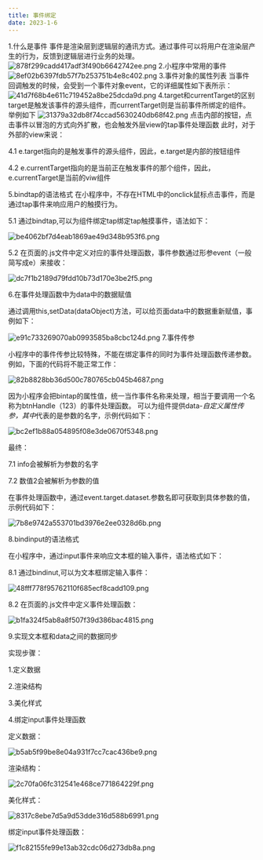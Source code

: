```yaml
---
title: 事件绑定
date: 2023-1-6
---
```

1.什么是事件
  事件是渲染层到逻辑层的通讯方式。通过事件可以将用户在渲染层产生的行为，反馈到逻辑层进行业务的处理。
![878f299cadd417adf3f490b6642742ee.png](https://s1.imagehub.cc/images/2023/01/06/878f299cadd417adf3f490b6642742ee.png)
2.小程序中常用的事件
![8ef02b6397fdb57f7b253751b4e8c402.png](https://s1.imagehub.cc/images/2023/01/06/8ef02b6397fdb57f7b253751b4e8c402.png)
3.事件对象的属性列表
  当事件回调触发的时候，会受到一个事件对象event，它的详细属性如下表所示：
![41d7f68b4e611c719452a8be25dcda9d.png](https://s1.imagehub.cc/images/2023/01/06/41d7f68b4e611c719452a8be25dcda9d.png)
4.target和currentTarget的区别
  target是触发该事件的源头组件，而currentTarget则是当前事件所绑定的组件。举例如下
![31379a32db8f74ccad5630240db68f42.png](https://s1.imagehub.cc/images/2023/01/06/31379a32db8f74ccad5630240db68f42.png)
  点击内部的按钮，点击事件以冒泡的方式向外扩散，也会触发外层view的tap事件处理函数
  此时，对于外部的view来说：

  4.1 e.target指向的是触发事件的源头组件，因此，e.target是内部的按钮组件

  4.2 e.currentTarget指向的是当前正在触发事件的那个组件，因此，e.currentTarget是当前的viw组件

5.bindtap的语法格式
  在小程序中，不存在HTML中的onclick鼠标点击事件，而是通过tap事件来响应用户的触摸行为。

  5.1 通过bindtap,可以为组件绑定tap绑定tap触摸事件，语法如下：

![be4062bf7d4eab1869ae49d348b953f6.png](https://s1.imagehub.cc/images/2023/01/06/be4062bf7d4eab1869ae49d348b953f6.png)

  5.2 在页面的.js文件中定义对应的事件处理函数，事件参数通过形参event（一般简写成e）来接收：

![dc7f1b2189d79fdd10b73d170e3be2f5.png](https://s1.imagehub.cc/images/2023/01/06/dc7f1b2189d79fdd10b73d170e3be2f5.png)

6.在事件处理函数中为data中的数据赋值

  通过调用this,setData(dataObject)方法，可以给页面data中的数据重新赋值，事例如下：

![e91c733269070ab0993585ba8cbc124d.png](https://s1.imagehub.cc/images/2023/01/06/e91c733269070ab0993585ba8cbc124d.png)
7.事件传参

  小程序中的事件传参比较特殊，不能在绑定事件的同时为事件处理函数传递参数。例如，下面的代码将不能正常工作：

![82b8828bb36d500c780765cb045b4687.png](https://s1.imagehub.cc/images/2023/01/06/82b8828bb36d500c780765cb045b4687.png)

  因为小程序会把bintap的属性值，统一当作事件名称来处理，相当于要调用一个名称为btnHandle（123）的事件处理函数。
  可以为组件提供data-*自定义属性传参，其中*代表的是参数的名字，示例代码如下：

![bc2ef1b88a054895f08e3de0670f5348.png](https://s1.imagehub.cc/images/2023/01/06/bc2ef1b88a054895f08e3de0670f5348.png)

  最终：

  7.1 info会被解析为参数的名字

  7.2 数值2会被解析为参数的值

  在事件处理函数中，通过event.target.dataset.参数名即可获取到具体参数的值，示例代码如下：

![7b8e9742a553701bd3976e2ee0328d6b.png](https://s1.imagehub.cc/images/2023/01/06/7b8e9742a553701bd3976e2ee0328d6b.png)

8.bindinput的语法格式

  在小程序中，通过input事件来响应文本框的输入事件，语法格式如下：

  8.1 通过bindinut,可以为文本框绑定输入事件：

![48fff778f95762110f685ecf8cadd109.png](https://s1.imagehub.cc/images/2023/01/06/48fff778f95762110f685ecf8cadd109.png)

  8.2 在页面的.js文件中定义事件处理函数：

![b1fa324f5ab8a8f507f39d386bac4815.png](https://s1.imagehub.cc/images/2023/01/06/b1fa324f5ab8a8f507f39d386bac4815.png)

9.实现文本框和data之间的数据同步

  实现步骤：

  1.定义数据

  2.渲染结构

  3.美化样式

  4.绑定input事件处理函数

  定义数据：

![b5ab5f99be8e04a931f7cc7cac436be9.png](https://s1.imagehub.cc/images/2023/01/06/b5ab5f99be8e04a931f7cc7cac436be9.png)

  渲染结构：

![2c70fa06fc312541e468ce771864229f.png](https://s1.imagehub.cc/images/2023/01/06/2c70fa06fc312541e468ce771864229f.png)

  美化样式：

![8317c8ebe7d5a9d53dde316d588b6991.png](https://s1.imagehub.cc/images/2023/01/06/8317c8ebe7d5a9d53dde316d588b6991.png)

  绑定input事件处理函数：

![f1c82155fe99e13ab32cdc06d273db8a.png](https://s1.imagehub.cc/images/2023/01/06/f1c82155fe99e13ab32cdc06d273db8a.png)

      